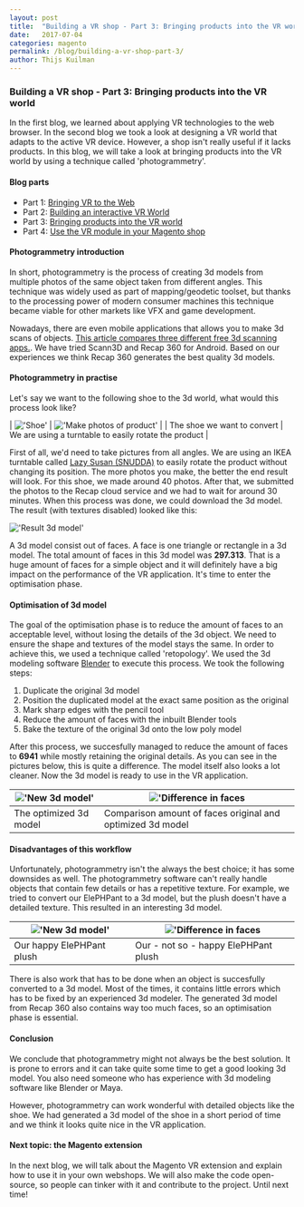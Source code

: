 ```yaml
---
layout: post
title:  "Building a VR shop - Part 3: Bringing products into the VR world"
date:   2017-07-04
categories: magento
permalink: /blog/building-a-vr-shop-part-3/
author: Thijs Kuilman
---
```

### Building a VR shop - Part 3: Bringing products into the VR world
In the first blog, we learned about applying VR technologies to the web browser. In the second blog we took a look at designing a VR world that adapts to the active VR device. However, a shop isn't really useful if it lacks products. In this blog, we will take a look at bringing products into the VR world by using a technique called 'photogrammetry'.

#### Blog parts
* Part 1: [Bringing VR to the Web](/blog/building-a-vr-shop-part-1/)
* Part 2: [Building an interactive VR World](/blog/building-a-vr-shop-part-2/)
* Part 3: [Bringing products into the VR world](/blog/building-a-vr-shop-part-3/)
* Part 4: [Use the VR module in your Magento shop](/blog/building-a-vr-shop-part-4/)

#### Photogrammetry introduction
In short, photogrammetry is the process of creating 3d models from multiple photos of the same object taken from different angles. This technique was widely used as part of mapping/geodetic toolset, but thanks to the processing power of modern consumer machines this technique became viable for other markets like VFX and game development.

Nowadays, there are even mobile applications that allows you to make 3d scans of objects. [This article compares three different free 3d scanning apps.](http://3dscanexpert.com/3-free-3d-scanning-apps/). We have tried Scann3D and Recap 360 for Android. Based on our experiences we think Recap 360 generates the best quality 3d models.

#### Photogrammetry in practise
Let's say we want to the following shoe to the 3d world, what would this process look like?

|  !['Shoe'](/assets/images/blogs/vrshop3/shoe.png) |  !['Make photos of product'](/assets/images/blogs/vrshop3/makephotos.png) |
|  The shoe we want to convert |  We are using a turntable to easily rotate the product |



First of all, we'd need to take pictures from all angles. We are using an IKEA turntable called [Lazy Susan (SNUDDA)](http://www.ikea.com/nl/nl/catalog/products/90074483/) to easily rotate the product without changing its position. The more photos you make, the better the end result will look. For this shoe, we made around 40 photos. After that, we submitted the photos to the Recap cloud service and we had to wait for around 30 minutes. When this process was done, we could download the 3d model. The result (with textures disabled) looked like this:

!['Result 3d model'](/assets/images/blogs/vrshop3/resultrecap.png)

A 3d model consist out of faces. A face is one triangle or rectangle in a 3d model. The total amount of faces in this 3d model was **297.313**. That is a huge amount of faces for a simple object and it will definitely have a big impact on the performance of the VR application. It's time to enter the optimisation phase.

#### Optimisation of 3d model
The goal of the optimisation phase is to reduce the amount of faces to an acceptable level, without losing the details of the 3d object. We need to ensure the shape and textures of the model stays the same. In order to achieve this, we used a technique called 'retopology'. We used the 3d modeling software [Blender](http://blender.org) to execute this process. We took the following steps:

1. Duplicate the original 3d model
2. Position the duplicated model at the exact same position as the original
3. Mark sharp edges with the pencil tool
4. Reduce the amount of faces with the inbuilt Blender tools
5. Bake the texture of the original 3d onto the low poly model

After this process, we succesfully managed to reduce the amount of faces to **6941** while mostly retaining the original details. As you can see in the pictures below, this is quite a difference. The model itself also looks a lot cleaner. Now the 3d model is ready to use in the VR application.

|  !['New 3d model'](/assets/images/blogs/vrshop3/shoe_lowpoly.png) |  !['Difference in faces](/assets/images/blogs/vrshop3/shoe_stats.png) |
|---|---|
|  The optimized 3d model | Comparison amount of faces original and optimized 3d model |

#### Disadvantages of this workflow
Unfortunately, photogrammetry isn't the  always the best choice; it has some downsides as well. The photogrammetry software can't really handle objects that contain few details or has a repetitive texture. For example, we tried to convert our ElePHPant to a 3d model, but the plush doesn't have a detailed texture. This resulted in an interesting 3d model.

|  !['New 3d model'](/assets/images/blogs/vrshop3/elephant1.png) |  !['Difference in faces](/assets/images/blogs/vrshop3/elephant2.png) |
|---|---|
|  Our happy ElePHPant plush | Our - not so - happy ElePHPant plush |

There is also work that has to be done when an object is succesfully converted to a 3d model. Most of the times, it contains little errors which has to be fixed by an experienced 3d modeler. The generated 3d model from Recap 360 also contains way too much faces, so an optimisation phase is essential.

#### Conclusion
We conclude that photogrammetry might not always be the best solution. It is prone to errors and it can take quite some time to get a good looking 3d model. You also need someone who has experience with 3d modeling software like Blender or Maya.

However, photogrammetry can work wonderful with detailed objects like the shoe. We had generated a 3d model of the shoe in a short period of time and we think it looks quite nice in the VR application.


#### Next topic: the Magento extension
In the next blog, we will talk about the Magento VR extension and explain how to use it in your own webshops. We will also make the code open-source, so people can tinker with it and contribute to the project. Until next time!